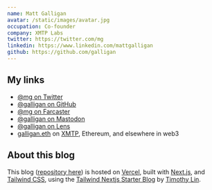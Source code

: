```yaml
---
name: Matt Galligan
avatar: /static/images/avatar.jpg
occupation: Co-founder
company: XMTP Labs
twitter: https://twitter.com/mg
linkedin: https://www.linkedin.com/mattgalligan
github: https://github.com/galligan
---
```


## My links

- [@mg on Twitter](https://twitter.com/mg)
- [@galligan on GitHub](https://github.com/galligan)
- [@mg on Farcaster](https://searchcaster.xyz/search?username=mg)
- [@galligan on Mastodon](https://mastodon.social/galligan)
- [@galligan on Lens](https://lenster.xyz/u/galligan)
- [galligan.eth](https://app.ens.domains/name/galligan.eth/details) on [XMTP](https://xmtp.chat), Ethereum, and elsewhere in web3

## About this blog

This blog ([repository here](https://github.com/galligan/web)) is hosted on [Vercel](https://vercel.com/), built with [Next.js](https://nextjs.org/), and [Tailwind CSS](https://tailwindcss.com/), using the [Tailwind Nextjs Starter Blog](https://github.com/timlrx/tailwind-nextjs-starter-blog) by [Timothy Lin](https://twitter.com/timlrxx).

